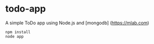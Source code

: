 # todo-app

A simple ToDo app using Node.js and [mongodb] (https://mlab.com)

```
npm install
node app
```
